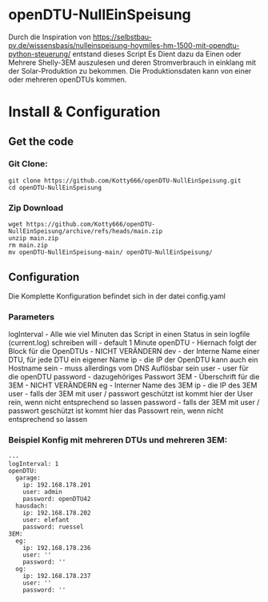 # openDTU-NullEinSpeisung
Durch die Inspiration von https://selbstbau-pv.de/wissensbasis/nulleinspeisung-hoymiles-hm-1500-mit-opendtu-python-steuerung/ entstand dieses Script
Es Dient dazu da Einen oder Mehrere Shelly-3EM auszulesen und deren Stromverbrauch in einklang mit der Solar-Produktion zu bekommen.
Die Produktionsdaten kann von einer oder mehreren openDTUs kommen.

# Install & Configuration
## Get the code
### Git Clone:
```
git clone https://github.com/Kotty666/openDTU-NullEinSpeisung.git
cd openDTU-NullEinSpeisung
```
### Zip Download
```
wget https://github.com/Kotty666/openDTU-NullEinSpeisung/archive/refs/heads/main.zip
unzip main.zip
rm main.zip
mv openDTU-NullEinSpeisung-main/ openDTU-NullEinSpeisung/
```

## Configuration
Die Komplette Konfiguration befindet sich in der datei config.yaml
### Parameters
logInterval - Alle wie viel Minuten das Script in einen Status in sein logfile (current.log) schreiben will - default 1 Minute 
openDTU - Hiernach folgt der Block für die OpenDTUs - NICHT VERÄNDERN
dev - der Interne Name einer DTU, für jede DTU ein eigener Name
ip - die IP der OpenDTU kann auch ein Hostname sein - muss allerdings vom DNS Auflösbar sein
user - user für die openDTU
password - dazugehöriges Passwort
3EM - Überschrift für die 3EM - NICHT VERÄNDERN
eg - Interner Name des 3EM
ip - die IP des 3EM
user - falls der 3EM mit user / passwort geschützt ist kommt hier der User rein, wenn nicht entsprechend so lassen
password - falls der 3EM mit user / passwort geschützt ist kommt hier das Passowrt rein, wenn nicht entsprechend so lassen

### Beispiel Konfig mit mehreren DTUs und mehreren 3EM:
```
---
logInterval: 1
openDTU:
  garage:
    ip: 192.168.178.201
    user: admin
    password: openDTU42
  hausdach:
    ip: 192.168.178.202
    user: elefant
    password: ruessel
3EM:
  eg:
    ip: 192.168.178.236
    user: ''
    password: ''
  og:
    ip: 192.168.178.237
    user: ''
    password: ''
```
